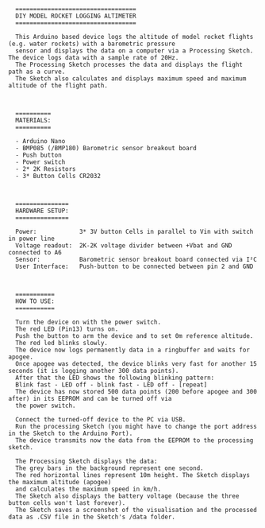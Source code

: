  
      ==================================
      DIY MODEL ROCKET LOGGING ALTIMETER
      ==================================
      
      This Arduino based device logs the altitude of model rocket flights (e.g. water rockets) with a barometric pressure 
      sensor and displays the data on a computer via a Processing Sketch. The device logs data with a sample rate of 20Hz. 
      The Processing Sketch processes the data and displays the flight path as a curve. 
      The Sketch also calculates and displays maximum speed and maximum altitude of the flight path.
      
      
     
      ==========
      MATERIALS:
      ==========
      
      - Arduino Nano
      - BMP085 (/BMP180) Barometric sensor breakout board 
      - Push button
      - Power switch
      - 2* 2K Resistors
      - 3* Button Cells CR2032
      
      
      
      ===============
      HARDWARE SETUP:
      ===============
      
      Power:            3* 3V button Cells in parallel to Vin with switch in power line
      Voltage readout:  2K-2K voltage divider between +Vbat and GND connected to A6
      Sensor:           Barometric sensor breakout board connected via I²C
      User Interface:   Push-button to be connected between pin 2 and GND
      
      
      
      ===========
      HOW TO USE:
      ===========
      
      Turn the device on with the power switch. 
      The red LED (Pin13) turns on. 
      Push the button to arm the device and to set 0m reference altitude.
      The red led blinks slowly.
      The device now logs permanently data in a ringbuffer and waits for apogee.
      Once apogee was detected, the device blinks very fast for another 15 seconds (it is logging another 300 data points).
      After that the LED shows the following blinking pattern:
      Blink fast - LED off - blink fast - LED off - [repeat]
      The device has now stored 500 data points (200 before apogee and 300 after) in its EEPROM and can be turned off via 
      the power switch.
      
      Connect the turned-off device to the PC via USB.
      Run the processing Sketch (you might have to change the port address in the Sketch to the Arduino Port).
      The device transmits now the data from the EEPROM to the processing sketch.
      
      The Processing Sketch displays the data: 
      The grey bars in the background represent one second. 
      The red horizontal lines represent 10m height. The Sketch displays the maximum altitude (apogee)
      and calculates the maximum speed in km/h.
      The Sketch also displays the battery voltage (because the three button cells won't last forever).
      The Sketch saves a screenshot of the visualisation and the processed data as .CSV file in the Sketch's /data folder.
   
